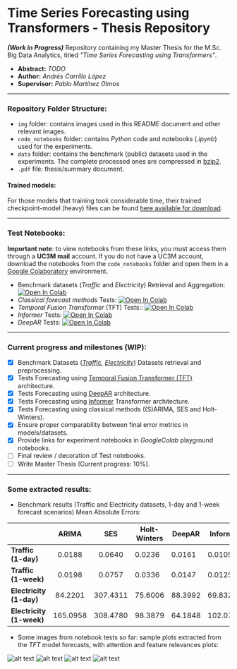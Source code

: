 # Time Series Forecasting using Transformers - Thesis Repository

***(Work in Progress)*** Repository containing my Master Thesis for the M.Sc. Big Data Analytics, titled *"Time Series Forecasting using Transformers"*.

- **Abstract:** *TODO*
- **Author:** *Andrés Carrillo López*
- **Supervisor:** *Pablo Martínez Olmos*

---

### Repository Folder Structure:

- `img` folder: contains images used in this README document and other relevant images.
- `code_notebooks` folder: contains *Python* code and notebooks (*.ipynb*) used for the experiments.
- `data` folder: contains the benchmark (public) datasets used in the experiments. The complete processed ones are compressed in [bzip2](https://www.geeksforgeeks.org/bzip2-command-in-linux-with-examples/).
- `.pdf` file: thesis/summary document.

#### Trained models: 
For those models that training took considerable time, their trained checkpoint-model (heavy) files can be found [here available for download](https://drive.google.com/drive/folders/18SMaGidTDNXnJOI8_b7KUbnwvdns1AIu?usp=sharing).

---

### Test Notebooks:

**Important note**: to view notebooks from these links, you must access them through a **UC3M mail** account. If you do not have a UC3M account, download the notebooks from the `code_notebooks` folder and open them in a [Google Colaboratory](https://colab.research.google.com/) environment.


- Benchmark datasets (*Traffic* and *Electricity*) Retrieval and Aggregation: [![Open In Colab](https://colab.research.google.com/assets/colab-badge.svg)](https://colab.research.google.com/drive/1tJsg_BSrCwPbeVFDrl-fKZnzds2HnA5L#offline=true&sandboxMode=true)
- *Classical forecast methods* Tests: [![Open In Colab](https://colab.research.google.com/assets/colab-badge.svg)](https://colab.research.google.com/drive/11TkLkG_5l2bml42tw7OqZVnNHROCX-lA#offline=true&sandboxMode=true)
- *Temporal Fusion Transformer* (TFT) Tests:: [![Open In Colab](https://colab.research.google.com/assets/colab-badge.svg)](https://colab.research.google.com/drive/1PhP8KzPXd0NlTXEx3s2PG0HgPWtvZyyz#offline=true&sandboxMode=true)
- *Informer* Tests: [![Open In Colab](https://colab.research.google.com/assets/colab-badge.svg)](https://colab.research.google.com/drive/10oPFrjSF3MwNTYsYafRGC6zJzUTsuv6m#offline=true&sandboxMode=true)
- *DeepAR* Tests: [![Open In Colab](https://colab.research.google.com/assets/colab-badge.svg)](https://colab.research.google.com/drive/1e-BVkAoYoKnNn_6xI-XWUNbVf110-QxX#offline=true&sandboxMode=true)


---
### Current progress and milestones (WIP):

- [x] Benchmark Datasets (*[Traffic](https://archive.ics.uci.edu/ml/datasets/PEMS-SF), [Electricity](https://archive.ics.uci.edu/ml/datasets/ElectricityLoadDiagrams20112014)*) Datasets retrieval and preprocessing.
- [x] Tests Forecasting using [Temporal Fusion Transformer (TFT)](https://arxiv.org/abs/1912.09363) architecture.
- [x] Tests Forecasting using [DeepAR](https://arxiv.org/abs/1704.04110) architecture.
- [x] Tests Forecasting using [Informer](https://arxiv.org/pdf/2012.07436.pdf) Transformer architecture.
- [x] Tests Forecasting using classical methods ((S)ARIMA, SES and Holt-Winters).
- [x] Ensure proper comparability between final error metrics in models/datasets.
- [x] Provide links for experiment notebooks in *GoogleColab* playground notebooks.
- [ ] Final review / decoration of Test notebooks.
- [ ] Write Master Thesis (Current progress: 10%).

---
### Some extracted results:

- Benchmark results (Traffic and Electricity datasets, 1-day and 1-week forecast scenarios) Mean Absolute Errors:

|                          |   ARIMA  |    SES   | Holt-Winters | DeepAR  | Informer | TFT     |
|--------------------------|:--------:|:--------:|--------------|---------|----------|---------|
|    **Traffic (1-day)**   |  0.0188  |  0.0640  | 0.0236       | 0.0161  | 0.01050  | 0.0099  |
|   **Traffic (1-week)**   |  0.0198  |  0.0757  | 0.0336       | 0.0147  | 0.01251  | 0.0105  |
|  **Electricity (1-day)** | 84.2201  | 307.4311 | 75.6006      | 88.3992 | 69.8323  | 37.0946 |
| **Electricity (1-week)** | 165.0958 | 308.4780 | 98.3879      | 64.1848 | 102.0774 | 50.8038 |

- Some images from notebook tests so far: sample plots extracted from the *TFT* model forecasts, with attention and feature relevances plots:

![alt text](https://github.com/andresC98/TSF_Transformers_TFM//blob/main/img/repo_tft_electr_sample.png?raw=true)
![alt text](https://github.com/andresC98/TSF_Transformers_TFM//blob/main/img/repo_tft_electrimp_sample.png?raw=true)
![alt text](https://github.com/andresC98/TSF_Transformers_TFM//blob/main/img/repo_tft_traffic_sample.png?raw=true)
![alt text](https://github.com/andresC98/TSF_Transformers_TFM//blob/main/img/repo_tft_trafficimp_sample.png?raw=true)
